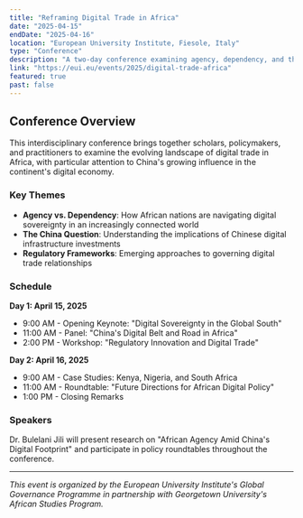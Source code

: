 ```yaml
---
title: "Reframing Digital Trade in Africa"
date: "2025-04-15"
endDate: "2025-04-16"
location: "European University Institute, Fiesole, Italy"
type: "Conference"
description: "A two-day conference examining agency, dependency, and the China question in African digital trade relationships."
link: "https://eui.eu/events/2025/digital-trade-africa"
featured: true
past: false
---
```


## Conference Overview

This interdisciplinary conference brings together scholars, policymakers, and practitioners to examine the evolving landscape of digital trade in Africa, with particular attention to China's growing influence in the continent's digital economy.

### Key Themes

- **Agency vs. Dependency**: How African nations are navigating digital sovereignty in an increasingly connected world
- **The China Question**: Understanding the implications of Chinese digital infrastructure investments
- **Regulatory Frameworks**: Emerging approaches to governing digital trade relationships

### Schedule

**Day 1: April 15, 2025**
- 9:00 AM - Opening Keynote: "Digital Sovereignty in the Global South"
- 11:00 AM - Panel: "China's Digital Belt and Road in Africa"
- 2:00 PM - Workshop: "Regulatory Innovation and Digital Trade"

**Day 2: April 16, 2025**
- 9:00 AM - Case Studies: Kenya, Nigeria, and South Africa
- 11:00 AM - Roundtable: "Future Directions for African Digital Policy"
- 1:00 PM - Closing Remarks

### Speakers

Dr. Bulelani Jili will present research on "African Agency Amid China's Digital Footprint" and participate in policy roundtables throughout the conference.

---

*This event is organized by the European University Institute's Global Governance Programme in partnership with Georgetown University's African Studies Program.* 